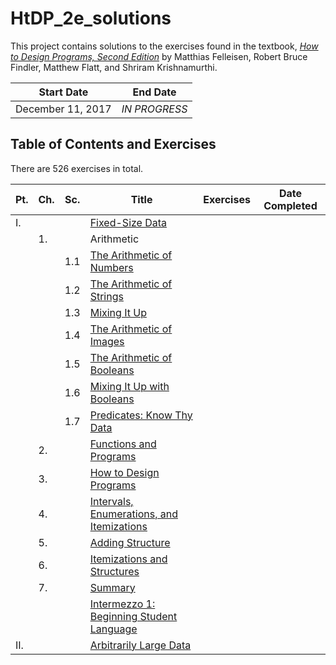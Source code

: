 # HtDP_2e_solutions

This project contains solutions to the exercises found in the textbook, [*How to Design Programs, Second Edition*](http://www.ccs.neu.edu/home/matthias/HtDP2e/) by Matthias Felleisen, Robert Bruce Findler, Matthew Flatt, and Shriram Krishnamurthi. 

|Start Date|End Date|
|----------------|--------------|
|December 11, 2017|*IN PROGRESS*|

## Table of Contents and Exercises

There are 526 exercises in total.

|Pt.|Ch.|Sc.|Title|Exercises|Date Completed|
|---|---|---|-----|---------|--------------|
|I. |   |   |[Fixed-Size Data](http://www.ccs.neu.edu/home/matthias/HtDP2e/part_one.html)|
|   |1. |   |Arithmetic|
|   |   |1.1|[The Arithmetic of Numbers]()|
|   |   |1.2|[The Arithmetic of Strings]()|
|   |   |1.3|[Mixing It Up]()
|   |   |1.4|[The Arithmetic of Images]()
|   |   |1.5|[The Arithmetic of Booleans]()
|   |   |1.6|[Mixing It Up with Booleans]()
|   |   |1.7|[Predicates: Know Thy Data]()
|   |2. |   |[Functions and Programs]()
|   |3. |   |[How to Design Programs]()
|   |4. |   |[Intervals, Enumerations, and Itemizations]()
|   |5. |   |[Adding Structure]()
|   |6. |   |[Itemizations and Structures]()
|   |7. |   |[Summary]()
|   |   |   |[Intermezzo 1: Beginning Student Language]()|
|II.|   |   |[Arbitrarily Large Data]()|


  

